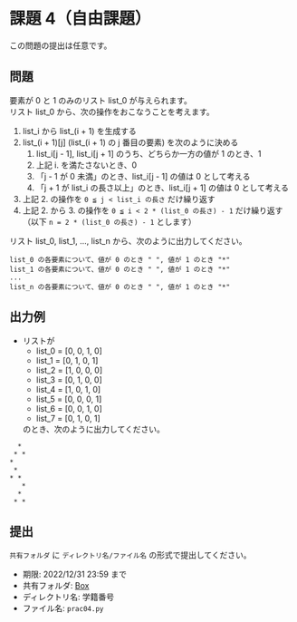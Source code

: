 # 課題 4（自由課題）

この問題の提出は任意です。

## 問題

要素が 0 と 1 のみのリスト list_0 が与えられます。  
リスト list_0 から、次の操作をおこなうことを考えます。

1. list_i から list_(i + 1) を生成する
1. list_(i + 1)[j] (list_(i + 1) の j 番目の要素) を次のように決める
   1. list_i[j - 1], list_i[j + 1] のうち、どちらか一方の値が 1 のとき、1
   1. 上記 i. を満たさないとき、0
   1. 「j - 1 が 0 未満」のとき、list_i[j - 1] の値は 0 として考える
   1. 「j + 1 が list_i の長さ以上」のとき、list_i[j + 1] の値は 0 として考える
1. 上記 2. の操作を `0 ≦ j < list_i の長さ` だけ繰り返す
1. 上記 2. から 3. の操作を `0 ≦ i < 2 * (list_0 の長さ) - 1` だけ繰り返す（以下 `n = 2 * (list_0 の長さ) - 1` とします）

リスト list_0, list_1, ..., list_n から、次のように出力してください。

```
list_0 の各要素について、値が 0 のとき " ", 値が 1 のとき "*"
list_1 の各要素について、値が 0 のとき " ", 値が 1 のとき "*"
...
list_n の各要素について、値が 0 のとき " ", 値が 1 のとき "*"
```

## 出力例

<ul>
  <li>リストが
    <ul>
      <li>list_0 = [0, 0, 1, 0]</li>
      <li>list_1 = [0, 1, 0, 1]</li>
      <li>list_2 = [1, 0, 0, 0]</li>
      <li>list_3 = [0, 1, 0, 0]</li>
      <li>list_4 = [1, 0, 1, 0]</li>
      <li>list_5 = [0, 0, 0, 1]</li>
      <li>list_6 = [0, 0, 1, 0]</li>
      <li>list_7 = [0, 1, 0, 1]</li>
    </ul>
    のとき、次のように出力してください。
  </li>
</ul>

```
  * 
 * *
*   
 *  
* * 
   *
  * 
 * *
```

## 提出

`共有フォルダ` に `ディレクトリ名/ファイル名` の形式で提出してください。

- 期限: 2022/12/31 23:59 まで
- 共有フォルダ: [Box](https://tdu.box.com/s/78f5dthrpdfqfjsipo4k5m44an4u09s4)
- ディレクトリ名: 学籍番号
- ファイル名: `prac04.py`
